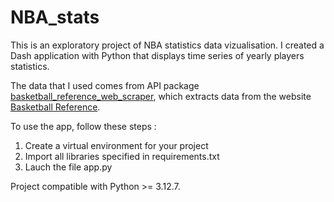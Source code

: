 # NBA_stats

This is an exploratory project of NBA statistics data vizualisation. I created a Dash application with Python that displays time series of yearly players statistics. 

The data that I used comes from API package [basketball_reference_web_scraper](https://github.com/jaebradley/basketball_reference_web_scraper), which extracts data from the website [Basketball Reference](http://www.basketball-reference.com).

To use the app, follow these steps :
1. Create a virtual environment for your project
2. Import all libraries specified in requirements.txt
3. Lauch the file app.py

Project compatible with Python >= 3.12.7.